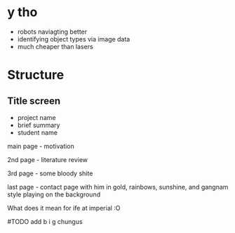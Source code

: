 # y tho

- robots naviagting better
- identifying object types via image data
- much cheaper than lasers


# Structure

## Title screen

- project name
- brief summary
- student name

main page - motivation

2nd page - literature review

3rd page - some bloody shite

last page - contact page with him in gold, rainbows, sunshine, and
gangnam style playing on the background

What does it mean for ife at imperial :O

#TODO
add  b i g  chungus